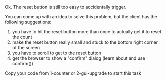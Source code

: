 Ok.  The reset button is still too easy to accidentally trigger.

You can come up with an idea to solve this problem, but the client has the following suggestions:
1. you have to hit the reset button more than once to actually get it to reset the count
1. make the reset button really small and stuck to the bottom right corner of the screen
1. you have to scroll to get to the reset button 
1. get the browser to show a "confirm" dialog (learn about and use confirm()) 

Copy your code from 1-counter or 2-gui-upgrade to start this task
